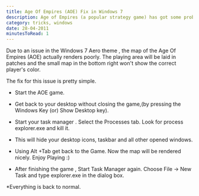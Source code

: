 ```yaml
---
title: Age Of Empires (AOE) Fix in Windows 7
description: Age of Empires (a popular strategy game) has got some problems with color rendering while played in Window 7. A quick harmless solution for that is here.
category: tricks, windows
date: 28-04-2011
minutesToRead: 1 
---
```


Due to an issue in the Windows 7 Aero theme , the map of the Age Of Empires (AOE) actually renders poorly. The playing area will be laid in patches and the small map in the bottom right won't show the correct player's color.

The fix for this issue is pretty simple.

* Start the AOE game.

* Get back to your desktop without closing the game,(by pressing the Windows Key (or) Show Desktop key).

* Start your task manager . Select the Processes tab. Look for process explorer.exe and kill it.

* This will hide your desktop icons, taskbar and all other opened windows.

* Using Alt +Tab get back to the Game. Now the map will be rendered nicely. Enjoy Playing :)

* After finishing the game , Start Task Manager again. Choose File -> New Task and type explorer.exe in the dialog box.

*Everything is back to normal.
